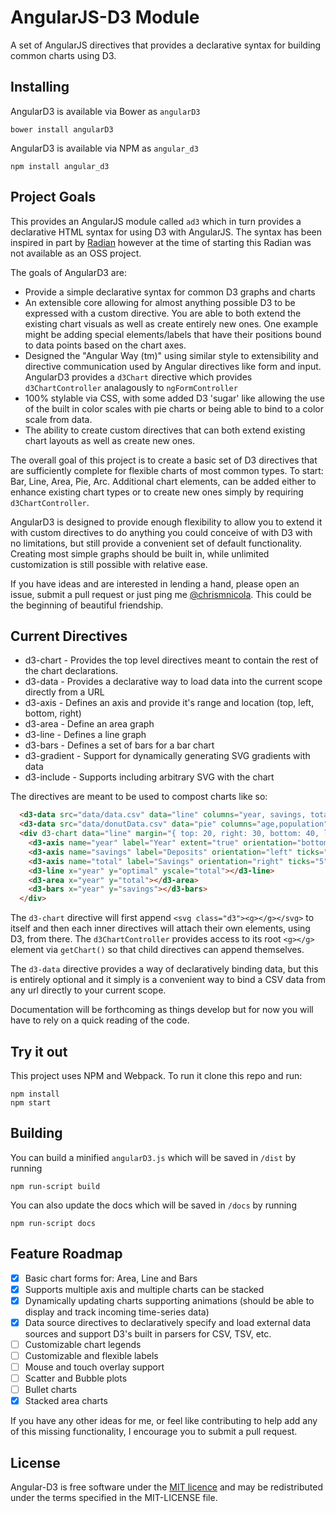 # AngularJS-D3 Module

A set of AngularJS directives that provides a declarative syntax for building
common charts using D3.

## Installing

AngularD3 is available via Bower as `angularD3`

```
bower install angularD3
```

AngularD3 is available via NPM as `angular_d3`

```
npm install angular_d3
```

## Project Goals

This provides an AngularJS module called `ad3` which in turn provides a
declarative HTML syntax for using D3 with AngularJS. The syntax has been
inspired in part by [Radian](https://github.com/openbrainsrc/Radian) however
at the time of starting this Radian was not available as an OSS project.

The goals of AngularD3 are:

- Provide a simple declarative syntax for common D3 graphs and charts
- An extensible core allowing for almost anything possible D3 to be expressed with a custom directive. You are able to both extend the existing chart visuals as well as create entirely new ones. One example might be adding special elements/labels that have their positions bound to data points based on the chart axes.
- Designed the "Angular Way (tm)" using similar style to extensibility and directive communication used by Angular directives like form and input. AngularD3 provides a `d3Chart` directive which provides `d3ChartController` analagously to `ngFormController` 
- 100% stylable via CSS, with some added D3 'sugar' like allowing the use of the built in color scales with pie charts or being able to bind to a color scale from data.
- The ability to create custom directives that can both extend existing chart layouts as well as create new ones.

The overall goal of this project is to create a basic set of D3
directives that are sufficiently complete for flexible
charts of most common types. To start: Bar, Line, Area, Pie, Arc. Additional 
chart elements, can be added either to enhance existing chart types or to create 
new ones simply by requiring `d3ChartController`.

AngularD3 is designed to provide enough flexibility to allow you to extend it with
custom directives to do anything you could conceive of with D3 with no limitations, but 
still provide a convenient set of default functionality. Creating most simple graphs 
should be built in, while unlimited customization is still possible with relative ease.

If you have ideas and are interested in lending a hand, please open an issue,
submit a pull request or just ping me
[@chrismnicola](https://twitter.com/chrismnicola). This could be the beginning
of beautiful friendship.

## Current Directives

- d3-chart - Provides the top level directives meant to contain the rest of the
  chart declarations.
- d3-data - Provides a declarative way to load data into the current scope
  directly from a URL
- d3-axis - Defines an axis and provide it's range and location (top, left,
  bottom, right)
- d3-area - Define an area graph
- d3-line - Defines a line graph
- d3-bars - Defines a set of bars for a bar chart
- d3-gradient - Support for dynamically generating SVG gradients with data
- d3-include - Supports including arbitrary SVG with the chart

The directives are meant to be used to compost charts like so:

```html
  <d3-data src="data/data.csv" data="line" columns="year, savings, total, optimal"></d3-data>
  <d3-data src="data/donutData.csv" data="pie" columns="age,population"></d3-data>
  <div d3-chart data="line" margin="{ top: 20, right: 30, bottom: 40, left: 20 }">
    <d3-axis name="year" label="Year" extent="true" orientation="bottom" ticks="5"></d3-axis>
    <d3-axis name="savings" label="Deposits" orientation="left" ticks="5"></d3-axis>
    <d3-axis name="total" label="Savings" orientation="right" ticks="5"></d3-axis>
    <d3-line x="year" y="optimal" yscale="total"></d3-line>
    <d3-area x="year" y="total"></d3-area>
    <d3-bars x="year" y="savings"></d3-bars>
  </div>
```

The `d3-chart` directive will first append `<svg class="d3"><g></g></svg>` to
itself and then each inner directives will attach their own elements, using D3,
from there. The `d3ChartController` provides access to its root `<g></g>` element via
`getChart()` so that child directives can append themselves.

The `d3-data` directive provides a way of declaratively binding data, but this
is entirely optional and it simply is a convenient way to bind a CSV data from
any url directly to your current scope.

Documentation will be forthcoming as things develop but for now you will have
to rely on a quick reading of the code.

## Try it out

This project uses NPM and Webpack. To run it clone this repo and run:

```
npm install
npm start
```

## Building

You can build a minified `angularD3.js` which will be saved in `/dist` by running

    npm run-script build

You can also update the docs which will be saved in `/docs` by running

    npm run-script docs

## Feature Roadmap

- [x] Basic chart forms for: Area, Line and Bars
- [x] Supports multiple axis and multiple charts can be stacked
- [x] Dynamically updating charts supporting animations (should be able to
display and track incoming time-series data)
- [x] Data source directives to declaratively specify and load external data
sources and support D3's built in parsers for CSV, TSV, etc.
- [ ] Customizable chart legends
- [ ] Customizable and flexible labels 
- [ ] Mouse and touch overlay support
- [ ] Scatter and Bubble plots
- [ ] Bullet charts
- [x] Stacked area charts

If you have any other ideas for me, or feel like contributing to help add any
of this missing functionality, I encourage you to submit a pull request.

## License

Angular-D3 is free software under the [MIT licence](http://opensource.org/licenses/MIT) and may be redistributed under the terms specified in the MIT-LICENSE file.
